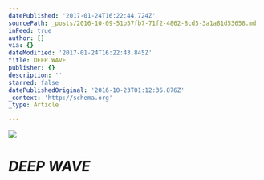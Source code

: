 ```yaml
---
datePublished: '2017-01-24T16:22:44.724Z'
sourcePath: _posts/2016-10-09-51b57fb7-71f2-4862-8cd5-3a1a81d53658.md
inFeed: true
author: []
via: {}
dateModified: '2017-01-24T16:22:43.845Z'
title: DEEP WAVE
publisher: {}
description: ''
starred: false
datePublishedOriginal: '2016-10-23T01:12:36.876Z'
_context: 'http://schema.org'
_type: Article

---
```

![](https://the-grid-user-content.s3-us-west-2.amazonaws.com/5b983d25-6bf9-4e65-a0e2-f3d23659f50e.jpg)

# _**DEEP WAVE**_